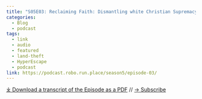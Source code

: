 ```yaml
---
title: "S05E03: Reclaiming Faith: Dismantling white Christian Supremacy and Healing Through Indigenous Spirituality with Soulforce"
categories:
  - Blog
  - podcast
tags:
  - link
  - audio
  - featured
  - land-theft
  - HyperEscape
  - podcast
link: https://podcast.robo.run.place/season5/episode-03/
---
```

<div id="buzzsprout-player-15501400"></div><script src="https://www.buzzsprout.com/1926214/episodes/15501400-reclaiming-faith-dismantling-white-christian-supremacy-and-healing-through-indigenous-spirituality.js?container_id=buzzsprout-player-15501400&player=small" type="text/javascript" charset="utf-8"></script>

[⤓ Download a transcript of the Episode as a PDF](https://podcast.robo.run.place//assets/pdfs/assets/pdfs/S05E03-Soulforce.pdf) // [→ Subscribe](https://podcast.robo.run.place/subscribe/)